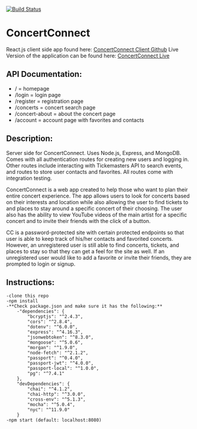 [![Build Status](https://travis-ci.org/kttm-development/kttm-server.svg?branch=master)](https://travis-ci.org/kttm-development/kttm-server)
# ConcertConnect
React.js client side app found here: [ConcertConnect Client Github](https://github.com/kttm-development/kttm-client)
Live Version of the application can be found here: [ConcertConnect Live](https://concertconnect-client.herokuapp.com/)

## API Documentation:
* / = homepage
* /login = login page
* /register = registration page
* /concerts = concert search page
* /concert-about = about the concert page
* /account =  account page with favorites and contacts

## Description:
Server side for ConcertConnect. Uses Node.js, Express, and MongoDB. Comes with all authentication routes for creating new users and logging in. Other routes include interacting with Tickemasters API to search events, and routes to store user contacts and favorites. All routes come with integration testing.

ConcertConnect is a web app created to help those who want to plan their entire concert experience. The app allows users to look for concerts based on their interests and location while also allowing the user to find tickets to and places to stay around a specific concert of their choosing. The user also has the ability to view YouTube videos of the main artist for a specific concert and to invite their friends with the click of a button.

CC is a password-protected site with certain protected endpoints so that user is able to keep track of his/her contacts and favorited concerts. However, an unregistered user is still able to find concerts, tickets, and places to stay so that they can get a feel for the site as well. If an unregistered user would like to add a favorite or invite their friends, they are prompted to login or signup.

## Instructions:
    -clone this repo
    -npm install
    -**Check package.json and make sure it has the following:**
        -"dependencies": {
            "bcryptjs": "^2.4.3",
            "cors": "^2.8.4",
            "dotenv": "^6.0.0",
            "express": "^4.16.3",
            "jsonwebtoken": "^8.3.0",
            "mongoose": "^5.0.6",
            "morgan": "^1.9.0",
            "node-fetch": "^2.1.2",
            "passport": "^0.4.0",
            "passport-jwt": "^4.0.0",
            "passport-local": "^1.0.0",
            "pg": "^7.4.1"
        },
        "devDependencies": {
            "chai": "^4.1.2",
            "chai-http": "^3.0.0",
            "cross-env": "^5.1.3",
            "mocha": "^5.0.4",
            "nyc": "^11.9.0"
        }
    -npm start (default: localhost:8080)

